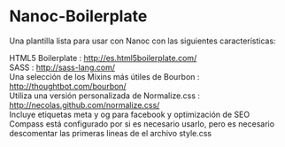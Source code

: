 Nanoc-Boilerplate
=================

<p>Una plantilla lista para usar con Nanoc con las siguientes características:</p>

HTML5 Boilerplate : http://es.html5boilerplate.com/<br>
SASS : http://sass-lang.com/<br>
Una selección de los Mixins más útiles de Bourbon : http://thoughtbot.com/bourbon/<br>
Utiliza una versión personalizada de Normalize.css : http://necolas.github.com/normalize.css/<br>
Incluye etiquetas meta y og para facebook y optimización de SEO<br>
Compass está configurado por si es necesario usarlo, pero es necesario descomentar las primeras lineas de el archivo style.css